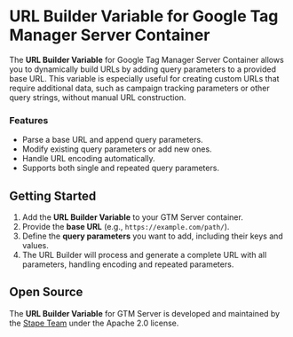 # URL Builder Variable for Google Tag Manager Server Container

The **URL Builder Variable** for Google Tag Manager Server Container allows you to dynamically build URLs by adding query parameters to a provided base URL. This variable is especially useful for creating custom URLs that require additional data, such as campaign tracking parameters or other query strings, without manual URL construction.

### Features

- Parse a base URL and append query parameters.
- Modify existing query parameters or add new ones.
- Handle URL encoding automatically.
- Supports both single and repeated query parameters.

## Getting Started

1. Add the **URL Builder Variable** to your GTM Server container.
2. Provide the **base URL** (e.g., `https://example.com/path/`).
3. Define the **query parameters** you want to add, including their keys and values.
4. The URL Builder will process and generate a complete URL with all parameters, handling encoding and repeated parameters.

## Open Source

The **URL Builder Variable** for GTM Server is developed and maintained by the [Stape Team](https://stape.io/) under the Apache 2.0 license.